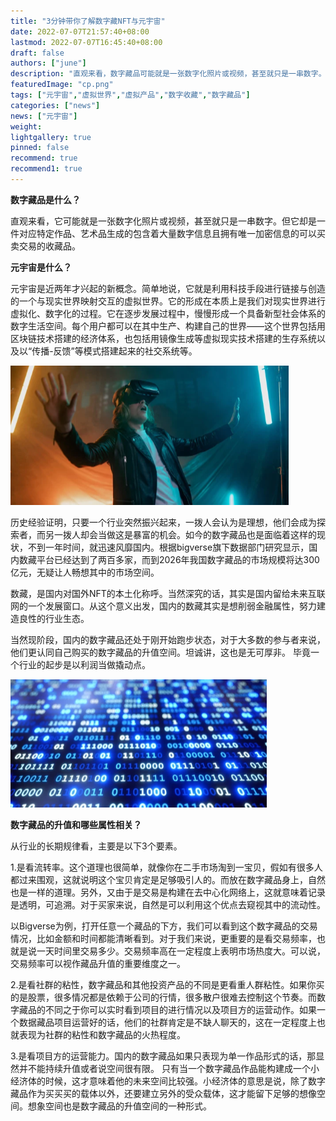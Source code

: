 ```yaml
---
title: "3分钟带你了解数字藏NFT与元宇宙"
date: 2022-07-07T21:57:40+08:00
lastmod: 2022-07-07T16:45:40+08:00
draft: false
authors: ["june"]
description: "直观来看，数字藏品可能就是一张数字化照片或视频，甚至就只是一串数字。但它却是一件对应特定作品、艺术品生成的包含着大量数字信息且拥有唯一加密信息的可以买卖交易的收藏品。"
featuredImage: "cp.png"
tags: ["元宇宙","虚拟世界","虚拟产品","数字收藏","数字藏品"]
categories: ["news"]
news: ["元宇宙"]
weight: 
lightgallery: true
pinned: false
recommend: true
recommend1: true
---
```




**数字藏品是什么？**

直观来看，它可能就是一张数字化照片或视频，甚至就只是一串数字。但它却是一件对应特定作品、艺术品生成的包含着大量数字信息且拥有唯一加密信息的可以买卖交易的收藏品。

**元宇宙是什么？**

元宇宙是近两年才兴起的新概念。简单地说，它就是利用科技手段进行链接与创造的一个与现实世界映射交互的虚拟世界。它的形成在本质上是我们对现实世界进行虚拟化、数字化的过程。它在逐步发展过程中，慢慢形成一个具备新型社会体系的数字生活空间。每个用户都可以在其中生产、构建自己的世界——这个世界包括用区块链技术搭建的经济体系，也包括用镜像生成等虚拟现实技术搭建的生存系统以及以“传播-反馈”等模式搭建起来的社交系统等。

![元宇宙是什么](cp.png)



历史经验证明，只要一个行业突然振兴起来，一拨人会认为是理想，他们会成为探索者，而另一拨人却会当做这是暴富的机会。如今的数字藏品也是面临着这样的现状，不到一年时间，就迅速风靡国内。根据bigverse旗下数据部门研究显示，国内数藏平台已经达到了两百多家，而到2026年我国数字藏品的市场规模将达300亿元，无疑让人畅想其中的市场空间。

数藏，是国内对国外NFT的本土化称呼。当然深究的话，其实是国内留给未来互联网的一个发展窗口。从这个意义出发，国内的数藏其实是想削弱金融属性，努力建造良性的行业生态。

当然现阶段，国内的数字藏品还处于刚开始跑步状态，对于大多数的参与者来说，他们更认同自己购买的数字藏品的升值空间。坦诚讲，这也是无可厚非。 毕竟一个行业的起步是以利润当做撬动点。

![数字藏品](ql.png)



**数字藏品的升值和哪些属性相关？**

从行业的长期规律看，主要是以下3个要素。

1.是看流转率。这个道理也很简单，就像你在二手市场淘到一宝贝，假如有很多人都过来围观，这就说明这个宝贝肯定是足够吸引人的。而放在数字藏品身上，自然也是一样的道理。另外，又由于是交易是构建在去中心化网络上，这就意味着记录是透明，可追溯。对于买家来说，自然是可以利用这个优点去窥视其中的流动性。

以Bigverse为例，打开任意一个藏品的下方，我们可以看到这个数字藏品的交易情况，比如金额和时间都能清晰看到。对于我们来说，更重要的是看交易频率，也就是说一天时间里交易多少。交易频率高在一定程度上表明市场热度大。可以说，交易频率可以视作藏品升值的重要维度之一。

2.是看社群的粘性，数字藏品和其他投资产品的不同是更看重人群粘性。如果你买的是股票，很多情况都是依赖于公司的行情，很多散户很难去控制这个节奏。而数字藏品的不同之于你可以实时看到项目的进行情况以及项目方的运营动作。如果一个数据藏品项目运营好的话，他们的社群肯定是不缺人聊天的，这在一定程度上也就表现为社群的粘性和数字藏品的火热程度。

3.是看项目方的运营能力。国内的数字藏品如果只表现为单一作品形式的话，那显然并不能持续升值或者说空间很有限。 只有当一个数字藏品作品能构建成一个小经济体的时候，这才意味着他的未来空间比较强。小经济体的意思是说，除了数字藏品作为买买买的载体以外，还要建立另外的受众载体，这才能留下足够的想像空间。想象空间也是数字藏品的升值空间的一种形式。